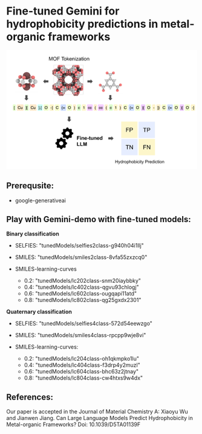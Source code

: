 # Fine-tuned Gemini for hydrophobicity predictions in metal-organic frameworks
![image](https://github.com/xiaoyu961031/Fine-tuned-Gemini/blob/main/toc-.jpg)
## Prerequsite:
- google-generativeai

## Play with Gemini-demo with fine-tuned models:

**Binary classification**
 -  SELFIES: "tunedModels/selfies2class-g940h04i1llj"
 -  SMILES: "tunedModels/smiles2class-8vfa55zxzcq0"
 -  SMILES-learning-curves
   
    - 0.2: "tunedModels/lc202class-snm20iaybbky"
    - 0.4: "tunedModels/lc402class-qgvu93chlogj"
    - 0.6: "tunedModels/lc602class-ougqapi11atd"
    - 0.8: "tunedModels/lc802class-qg25gxdx2301"

**Quaternary classification**
 -  SELFIES: "tunedModels/selfies4class-572d54eewzgo"
 -  SMILES: "tunedModels/smiles4class-rpcpp9wje8vi"
 -  SMILES-learning-curves:
   
    - 0.2: "tunedModels/lc204class-oh1qkmpko1lu"
    - 0.4: "tunedModels/lc404class-f3drp4y2muzl"
    - 0.6: "tunedModels/lc604class-bhc63z2jtnay"
    - 0.8: "tunedModels/lc804class-cw4htxs9w4dx"
      


## References:
Our paper is accepted in the Journal of Material Chemistry A:
Xiaoyu Wu and Jianwen Jiang. Can Large Language Models Predict Hydrophobicity in Metal-organic Frameworks? Doi: 10.1039/D5TA01139F
